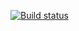 [![Build status](https://ci.appveyor.com/api/projects/status/3abo4clhmu89vf4p?svg=true)](https://ci.appveyor.com/project/PotapovEvgeny/javaqamid75api-ci)